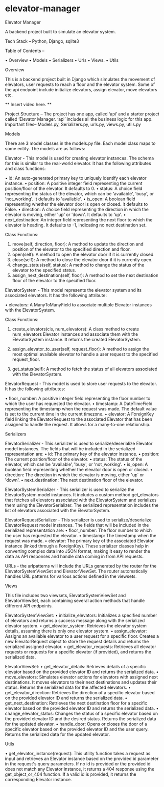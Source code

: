 # elevator-manager

Elevator Manager 


A backend project built to simulate an elevator system.

Tech Stack – Python, Django, sqlite3


Table of Contents – 

•	Overview
•	Models
•	Serializers
•	Urls
•	Views.
•	Utils



Overview


This is a backend project built in Django which simulates the movement of elevators, user requests to reach a floor and the elevator system. Some of the api endpoint include initialize elevators, assign elevator, move elevators etc.

** Insert video here. **


Project Structure – The project has one app, called ‘api’ and a starter project called ‘Elevator Manager. ‘api’ includes all the business logic for this app.
Important files– Models.py, Serializers.py, urls.py, views.py, utils.py



Models


There are 3 model classes in the models.py file. Each model class maps to some entity. The models are as follows:

Elevator - This model is used for creating elevator instances. The schema for this is similar to the real-world elevator. It has the following attributes and class functions:

•	id: An auto-generated primary key to uniquely identify each elevator instance.
•	position: A positive integer field representing the current position/floor of the elevator. It defaults to 0.
•	status: A choice field representing the status of the elevator, which can be 'available', 'busy', or 'not_working'. It defaults to 'available'.
•	is_open: A boolean field representing whether the elevator door is open or closed. It defaults to False.
•	direction: A choice field representing the direction in which the elevator is moving, either 'up' or 'down'. It defaults to 'up'.
•	next_destination: An integer field representing the next floor to which the elevator is heading. It defaults to -1, indicating no next destination set.

Class Functions:

1.	move(self, direction, floor): A method to update the direction and position of the elevator to the specified direction and floor.
2.	open(self): A method to open the elevator door if it is currently closed.
3.	close(self): A method to close the elevator door if it is currently open.
4.	change_status(self, status): A method to change the status of the elevator to the specified status.
5.	assign_next_destination(self, floor): A method to set the next destination floor of the elevator to the specified floor.

ElevatorSystem - This model represents the elevator system and its associated elevators. It has the following attribute:

•	elevators: A ManyToManyField to associate multiple Elevator instances with the ElevatorSystem.

Class Functions:

1.	create_elevators(cls, num_elevators): A class method to create num_elevators Elevator instances and associate them with the ElevatorSystem instance. It returns the created ElevatorSystem.

2.	assign_elevator_to_user(self, request_floor): A method to assign the most optimal available elevator to handle a user request to the specified request_floor.

3.	get_status(self): A method to fetch the status of all elevators associated with the ElevatorSystem.

ElevatorRequest - This model is used to store user requests to the elevator. It has the following attributes:

•	floor_number: A positive integer field representing the floor number to which the user has requested the elevator.
•	timestamp: A DateTimeField representing the timestamp when the request was made. The default value is set to the current time in the current timezone.
•	elevator: A ForeignKey field linking the ElevatorRequest to the associated Elevator that has been assigned to handle the request. It allows for a many-to-one relationship.




Serializers

ElevatorSerializer - This serializer is used to serialize/deserialize Elevator model instances. The fields that will be included in the serialized representation are:
•	id: The primary key of the elevator instance.
•	position: The current position/floor of the elevator.
•	status: The status of the elevator, which can be 'available', 'busy', or 'not_working'.
•	is_open: A boolean field representing whether the elevator door is open or closed.
•	direction: The direction in which the elevator is moving, either 'up' or 'down'.
•	next_destination: The next destination floor of the elevator.

ElevatorSystemSerializer - This serializer is used to serialize the ElevatorSystem model instances. It includes a custom method get_elevators that fetches all elevators associated with the ElevatorSystem and serializes them using the ElevatorSerializer. The serialized representation includes the list of elevators associated with the ElevatorSystem.

ElevatorRequestSerializer - This serializer is used to serialize/deserialize ElevatorRequest model instances. The fields that will be included in the serialized representation are:
•	floor_number: The floor number to which the user has requested the elevator.
•	timestamp: The timestamp when the request was made.
•	elevator: The primary key of the associated Elevator instance (linked through a ForeignKey).
These serializer classes help in converting complex data into JSON format, making it easy to render the data as API responses and handle data coming in from API requests.

URLs -  the urlpatterns will include the URLs generated by the router for the ElevatorSystemViewSet and ElevatorViewSet. The router automatically handles URL patterns for various actions defined in the viewsets.

Views

This file includes two viewsets, ElevatorSystemViewSet and ElevatorViewSet, each containing several action methods that handle different API endpoints.

ElevatorSystemViewSet:
•	initialize_elevators: Initializes a specified number of elevators and returns a success message along with the serialized elevator system.
•	get_elevator_system: Retrieves the elevator system details, assuming there is only one elevator system.
•	assign_elevator: Assigns an available elevator to a user request for a specific floor. Creates a new ElevatorRequest object to store the request details and returns the serialized assigned elevator.
•	get_elevator_requests: Retrieves all elevator requests or requests for a specific elevator (if provided), and returns the serialized data.

ElevatorViewSet:
•	get_elevator_details: Retrieves details of a specific elevator based on the provided elevator ID and returns the serialized data.
•	move_elevators: Simulates elevator actions for elevators with assigned next destinations. It moves elevators to their next destinations and updates their status. Returns the serialized data for the affected elevators.
•	get_elevator_direction: Retrieves the direction of a specific elevator based on the provided elevator ID and returns the serialized data.
•	get_next_destination: Retrieves the next destination floor for a specific elevator based on the provided elevator ID and returns the serialized data.
•	change_elevator_status: Changes the status of a specific elevator based on the provided elevator ID and the desired status. Returns the serialized data for the updated elevator.
•	handle_door: Opens or closes the door of a specific elevator based on the provided elevator ID and the user query. Returns the serialized data for the updated elevator.

Utils

•	get_elevator_instance(request): This utility function takes a request as input and retrieves an Elevator instance based on the provided id parameter in the request's query parameters. If no id is provided or the provided id does not match any Elevator instance, it returns a 404 response using the get_object_or_404 function. If a valid id is provided, it returns the corresponding Elevator instance.


